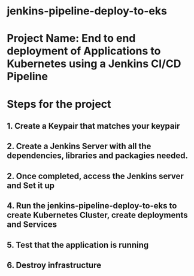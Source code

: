 # jenkins-pipeline-deploy-to-eks
# Project Name: End to end deployment of Applications to Kubernetes using a Jenkins CI/CD Pipeline
# Steps for the project

## 1. Create a Keypair that matches your keypair
## 2. Create a Jenkins Server with all the dependencies, libraries and packagies needed.
## 2. Once completed, access the Jenkins server and Set it up
## 4. Run the jenkins-pipeline-deploy-to-eks to create Kubernetes Cluster, create deployments and Services
## 5. Test that the application is running 
## 6. Destroy infrastructure
